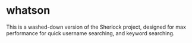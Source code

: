 # whatson

This is a washed-down version of the Sherlock project,
designed for max performance for quick username searching, and keyword searching.